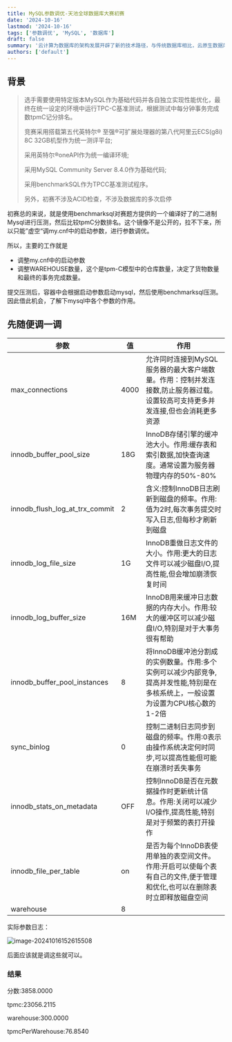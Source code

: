 ```yaml
---
title: MySQL参数调优-天池全球数据库大赛初赛
date: '2024-10-16'
lastmod: '2024-10-16'
tags: ['参数调优', 'MySQL', '数据库']
draft: false
summary: '云计算为数据库的架构发展开辟了新的技术路径，与传统数据库相比，云原生数据库能够充分利用云计算潜力，最大的技术变革是资源池化与资源解耦，以及由此而来的弹性、高可用、智能化运维等核心能力。本届大赛聚焦TPC-C Benchmark基准测试及相关业务场景，旨在鼓励参赛者通过创新的优化方法，充分挖掘数据库系统软硬件潜力，提升TPC-C基准测试场景下的性能表现。'
authors: ['default']
---
```


## 背景

> 选手需要使用特定版本MySQL作为基础代码并各自独立实现性能优化，最终在统一设定的环境中运行TPC-C基准测试，根据测试中每分钟事务完成数tpmC记分排名。
>
> 竞赛采用搭载第五代英特尔® 至强®可扩展处理器的第八代阿里云ECS(g8i) 8C 32GB机型作为统一测评平台;
>
> 采用英特尔®oneAPI作为统一编译环境;
>
> 采用MySQL Community Server 8.4.0作为基础代码;
>
> 采用benchmarkSQL作为TPCC基准测试程序。
>
> 另外，初赛不涉及ACID检查，不涉及数据库的多次启停

初赛总的来说，就是使用benchmarksql对赛题方提供的一个编译好了的二进制Mysql进行压测，然后比较tpmC分数排名。这个镜像不是公开的，拉不下来，所以只能”虚空“调my.cnf中的启动参数，进行参数调优。

所以，主要的工作就是

- 调整my.cnf中的启动参数
- 调整WAREHOUSE数量，这个是tpm-C模型中的仓库数量，决定了货物数量和最终的事务完成数量。

提交压测后，容器中会根据启动参数启动mysql，然后使用benchmarksql压测。因此借此机会，了解下mysql中各个参数的作用。

## 先随便调一调

| 参数                           | 值   | 作用                                                         |
| ------------------------------ | ---- | ------------------------------------------------------------ |
| max_connections                | 4000 | 允许同时连接到MySQL服务器的最大客户端数量。作用：控制并发连接数,防止服务器过载。设置较高可支持更多并发连接,但也会消耗更多资源 |
| innodb_buffer_pool_size        | 18G  | InnoDB存储引擎的缓冲池大小。作用:缓存表和索引数据,加快查询速度。通常设置为服务器物理内存的50%-80% |
| innodb_flush_log_at_trx_commit | 2    | 含义:控制InnoDB日志刷新到磁盘的频率。作用:值为2时,每次事务提交时写入日志,但每秒才刷新到磁盘 |
| innodb_log_file_size           | 1G   | InnoDB重做日志文件的大小。作用:更大的日志文件可以减少磁盘I/O,提高性能,但会增加崩溃恢复时间 |
| innodb_log_buffer_size         | 16M  | InnoDB用来缓冲日志数据的内存大小。作用:较大的缓冲区可以减少磁盘I/O,特别是对于大事务很有帮助 |
| innodb_buffer_pool_instances   | 8    | 将InnoDB缓冲池分割成的实例数量。作用:多个实例可以减少内部竞争,提高并发性能,特别是在多核系统上，一般设置为设置为CPU核心数的1-2倍 |
| sync_binlog                    | 0    | 控制二进制日志同步到磁盘的频率。作用:0表示由操作系统决定何时同步,可以提高性能但可能在崩溃时丢失事务 |
| innodb_stats_on_metadata       | OFF  | 控制InnoDB是否在元数据操作时更新统计信息。作用:关闭可以减少I/O操作,提高性能,特别是对于频繁的表打开操作 |
| innodb_file_per_table          | on   | 是否为每个InnoDB表使用单独的表空间文件。作用:开启可以使每个表有自己的文件,便于管理和优化,也可以在删除表时立即释放磁盘空间 |
| warehouse                      | 8    |                                                              |

实际参数日志：

![image-20241016152615508](/static/images/202410/image-20241016152615508.png)

后面应该就是调这些就可以。

### 结果

分数:3858.0000

tpmc:23056.2115

warehouse:300.0000

tpmcPerWarehouse:76.8540
